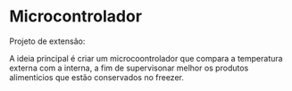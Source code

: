 # Microcontrolador
Projeto de extensão:

A ideia principal é criar um microcoontrolador que compara a temperatura externa com a interna, a fim de supervisonar melhor os produtos alimenticios que estão conservados no freezer.
